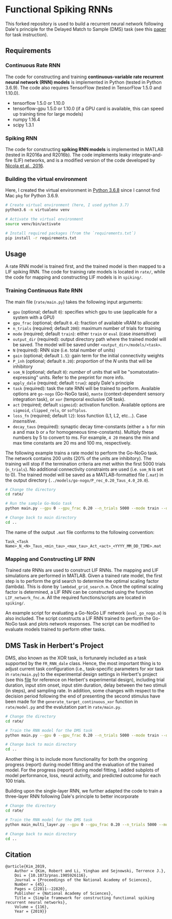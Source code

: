# Functional Spiking RNNs

This forked repository is used to build a recurrent neural network following Dale's principle for the Delayed Match to Sample (DMS) task (see this [paper](https://www.sciencedirect.com/science/article/pii/S0896627320300611) for task instruction). 

## Requirements

### Continuous Rate RNN
The code for constructing and training **continuous-variable rate recurrent neural network (RNN) models** is implemented in Python (tested in Python 3.6.9). The code also requires TensorFlow (tested in TensorFlow 1.5.0 and 1.10.0). 

- tensorflow 1.5.0 or 1.10.0
- tensorflow-gpu 1.5.0 or 1.10.0 (if a GPU card is available, this can speed up training time for large models)
- numpy 1.16.4
- scipy 1.3.1

### Spiking RNN
The code for constructing **spiking RNN models** is implemented in MATLAB (tested in R2016a and R2016b). The code implements leaky integrate-and-fire (LIF) networks, and is a modified version of the code developed by [Nicola et al., 2016](https://senselab.med.yale.edu/modeldb/ShowModel.cshtml?model=190565&file=/NicolaClopath2017/#tabs-1).

### Building the virtual environment
Here, I created the virtual environment in [Python 3.6.8](https://www.python.org/downloads/release/python-368/) since I cannot find Mac `pkg` for Python 3.6.9.
```bash
# Create virtual environment (here, I used python 3.7)
python3.6 -m virtualenv venv

# Activate the virtual environment
source venv/bin/activate

# Install required packages (from the `requirements.txt`)
pip install -r requirements.txt
```

## Usage
A rate RNN model is trained first, and the trained model is then mapped to a LIF spiking RNN. The code for training rate models is located in `rate/`, while the code for mapping and constructing LIF models is in `spiking/`.

### Training Continuous Rate RNN

The main file (`rate/main.py`) takes the following input arguments:

- `gpu` (optional; default `0`): specifies which gpu to use (applicable for a system with a GPU)
- `gpu_frac` (optional; default `0.4`): fraction of available vRAM to allocate
- `n_trials` (required; default `200`): maximum number of trials for training
- `mode` (required; default `train`): either `train` or `eval` (case *insensitive*)
- `output_dir` (required): output directory path where the trained model will be saved. The model will be saved under `<output_dir>/models/<task>`.
- `N` (required): RNN size (i.e. total number of units)
- `gain` (optional; default `1.5`): gain term for the initial connectivity weights
- `P_inh` (optional; default `0.20`): *proportion* of the *N* units that will be inhibitory
- `som_N` (optional; default `0`): *number* of units that will be "somatostatin-expressing" units. Refer to the preprint for more info.
- `apply_dale` (required; default `true`): apply Dale's principle
- `task` (required): task the rate RNN will be trained to perform. Available options are `go-nogo` (Go-NoGo task), `mante` (context-dependent sensory integration task), or `xor` (temporal exclusive OR task). 
- `act` (required; default `sigmoid`): activation function. Available options are `sigmoid`, `clipped_relu`, or `softplus`.
- `loss_fn` (required; default `l2`): loss function (L1, L2, etc...). Case *insensitive*.
- `decay_taus` (required): synaptic decay time-constants (either `a b` for min a and max b or `a` for homogeneous time-constants). Multiply these numbers by 5 to convert to ms. For example, `4 20` means the min and max time constants are 20 ms and 100 ms, respectively.

The following example trains a rate model to perform the Go-NoGo task. The network contains 200 units (20% of the units are inhibitory). The training will stop if the termination criteria are met within the first 5000 trials (`n_trials`). No additional connectivity constraints are used (i.e. `som_N` is set to 0). The trained model will be saved as a MATLAB-formatted file (`.mat`) in the output directory (`../models/go-nogo/P_rec_0.20_Taus_4.0_20.0`).

```bash
# Change the directory
cd rate/

# Run the sample Go-NoGo task
python main.py --gpu 0 --gpu_frac 0.20 --n_trials 5000 --mode train --output_dir ../ --N 80 --P_inh 0.20 --som_N 0 --apply_dale True --gain 1.5 --task go-nogo --act sigmoid --loss_fn l2 --decay_taus 4 20

# Change back to main directory
cd ..
```

The name of the output `.mat` file conforms to the following convention:

```
Task_<Task Name>_N_<N>_Taus_<min_tau>_<max_tau>_Act_<act>_<YYYY_MM_DD_TIME>.mat
```

### Mapping and Constructing LIF RNN
Trained rate RNNs are used to construct LIF RNNs. The mapping and LIF simulations are performed in MATLAB.
Given a trained rate model, the first step is to perform the grid search to determine the optimal scaling factor (lambda). This is done by `lambdad_grid_search.m`. Once the optimal scaling factor is determined, a LIF RNN can be constructed using the function `LIF_network_fnc.m`. All the required functions/scripts are located in `spiking/`.

An example script for evaluating a Go-NoGo LIF network (`eval_go_nogo.m`) is also included. The script constructs a LIF RNN trained to perform the Go-NoGo task and plots network responses. The script can be modified to evaluate models trained to perform other tasks.

## DMS Task in Herbert's Project
DMS, also known as the XOR task, is fortunarely included as a task supported by the `FR_RNN_dale` class. Hence, the most important thing is to adjust current task configuration (i.e., task-specific parameters for xor task in `rate/main.py`) to the experimental design settings in Herbert's project (see this [file](https://github.com/cty20010831/Bio_Neuro_Net_Premotor_Circuit/blob/main/original_code/softmax_recur_updated.py) for reference on Herbert's experimental design), including trial duration, input stim onset, input stim duration, delay between the two stimuli (in steps), and sampling rate. In addition, some changes with respect to the decision period following the end of presenting the second stimulus have been made for the `generate_target_continuous_xor` function in `rate/model.py` and the evalutation part in `rate/main.py`. 

```bash
# Change the directory
cd rate/

# Train the RNN model for the DMS task
python main.py --gpu 0 --gpu_frac 0.20 --n_trials 5000 --mode train --output_dir ../ --N 80 --P_inh 0.20 --som_N 0 --apply_dale True --gain 1.5 --task xor --act clipped_relu --loss_fn l2 --decay_taus 4 20

# Change back to main directory
cd ..
```

Another thing is to include more functionality for both the ongoning progress (report) during model fitting and the evaluation of the trained model. For the progress (report) during model fitting, I added subplots of model performance, loss, neural activity, and predicted outcome for each 100 trials. 

Building upon the single-layer RNN, we further adapted the code to train a three-layer RNN following Dale's principle to better incorporate

```bash
# Change the directory
cd rate/

# Train the RNN model for the DMS task
python main_multi_layer.py --gpu 0 --gpu_frac 0.20 --n_trials 5000 --mode train --output_dir ../ --N 80 --n_layers 3 --P_inh 0.20 --som_N 0 --apply_dale True --gain 1.5 --task xor --act clipped_relu --loss_fn l2 --decay_taus 4 20

# Change back to main directory
cd ..
```

## Citation
```
@article{Kim_2019,
    Author = {Kim, Robert and Li, Yinghao and Sejnowski, Terrence J.},
    Doi = {10.1073/pnas.1905926116},
    Journal = {Proceedings of the National Academy of Sciences},
    Number = {45},
    Pages = {22811--22820},
    Publisher = {National Academy of Sciences},
    Title = {Simple framework for constructing functional spiking recurrent neural networks},
    Volume = {116},
    Year = {2019}}
```

